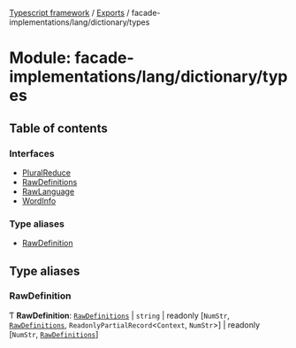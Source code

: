 [Typescript framework](../index.md) / [Exports](../modules.md) / facade-implementations/lang/dictionary/types

# Module: facade-implementations/lang/dictionary/types

## Table of contents

### Interfaces

- [PluralReduce](../interfaces/facade_implementations_lang_dictionary_types.PluralReduce.md)
- [RawDefinitions](../interfaces/facade_implementations_lang_dictionary_types.RawDefinitions.md)
- [RawLanguage](../interfaces/facade_implementations_lang_dictionary_types.RawLanguage.md)
- [WordInfo](../interfaces/facade_implementations_lang_dictionary_types.WordInfo.md)

### Type aliases

- [RawDefinition](facade_implementations_lang_dictionary_types.md#rawdefinition)

## Type aliases

### RawDefinition

Ƭ **RawDefinition**: [`RawDefinitions`](../interfaces/facade_implementations_lang_dictionary_types.RawDefinitions.md) \| `string` \| readonly [`NumStr`, [`RawDefinitions`](../interfaces/facade_implementations_lang_dictionary_types.RawDefinitions.md), `ReadonlyPartialRecord`<`Context`, `NumStr`\>] \| readonly [`NumStr`, [`RawDefinitions`](../interfaces/facade_implementations_lang_dictionary_types.RawDefinitions.md)]
